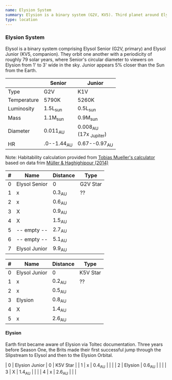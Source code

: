 ```yaml
---
name: Elysion System
summary: Elysion is a binary system (G2V, KV5). Third planet around Elysion Junior is Elysion, the focal planet for the system.
type: location
---
```


### Elysion System

Elysol is a binary system comprising Elysol Senior (G2V, primary) and Elysol Junior (KV5, companion). They orbit one another with a periodicity of roughly 79 solar years, where Senior's circular diameter to viewers on Elysion from 1' to 3' wide in the sky. Junior appears 5% closer than the Sun from the Earth.


| | Senior | Junior |
| ---         | --- | --- |
| Type        |  G2V                  | K1V  |
| Temperature |  5790K                | 5260K  |
| Luminosity  |  1.5L<sub>sun</sub>   | 0.5L<sub>sun</sub>  |
| Mass        |  1.1M<sub>sun</sub>   | 0.9M<sub>sun</sub>  |
| Diameter    | 0.011<sub>AU</sub>    | 0.008<sub>AU</sub><br>(17x <sub>Jupiter</sub>) |
| HR          | .0--1.44<sub>AU</sub> |  0.67--0.97<sub>AU</sub> |


<!-- 0.00046732617 -->


<!-- | Star | Type | Temperature | Luminosity | Mass | Diameter| HZ |
<!-- | --- | --- | --- | --- | --- | --- | --- |
| Senior | G2V | 5790K | 1.5L<sub>sun</sub> | 1.1M<sub>sun</sub>  | 0.011<sub>AU</sub> | 1.0&ndash;1.44<sub>AU</sub> |
| Junior | K1V | 5260K | 0.5L<sub>sun</sub> | 0.9M<sub>sun</sub>  | 0.008<sub>AU</sub> | 0.67&ndash;0.97<sub>AU</sub> | -->

<!--
| Semimajor Axis | Eccentricity | Closest | Furthest |
| --- | --- | --- | --- |
| 17.57 AU | 0.5179 | 8.4<sub>AU</sub> | 27.0<sub>AU</sub> | -->

Note: Habitability calculation provided from [Tobias Mueller's calculator](http://astro.twam.info/hz/) based on data frim [Müller & Haghighipour (2014)](http://dx.doi.org/10.1088/0004-637X/782/1/26)

| # | Name | Distance | Type |
| --- | --- | --- | --- |
| 0 | Elysol Senior  | 0 | G2V Star |
| 1 | x | 0.3<sub>AU</sub> | ?? |
| 2 | x | 0.6<sub>AU</sub>  |   |   |
| 3 | X | 0.9<sub>AU</sub>  |   |   |
| 4 | X | 1.5<sub>AU</sub>  |   |   |
| 5 | -- empty -- | 2.7<sub>AU</sub>  |   |   |
| 6 | -- empty -- | 5.1<sub>AU</sub>  |   |   |
| 7 | Elysol Junior | 9.9<sub>AU</sub>  |   |   |

| # | Name | Distance | Type |
| --- | --- | --- | --- |
| 0 | Elysol Junior  | 0 | K5V Star |
| 1 | x | 0.2<sub>AU</sub> | ?? |
| 2 | x | 0.5<sub>AU</sub>  |   |   |
| 3 | Elysion | 0.8<sub>AU</sub>  |   |   |
| 4 | X | 1.4<sub>AU</sub>  |   |   |
| 5 | x | 2.6<sub>AU</sub>  |   |   |

#### Elysion

Earth first became aware of Elysion via Toltec documentation. Three years before Season One, the Brits made their first successful jump through the Slipstream to Elysol and then to the Elysion Orbital.

| 0 | Elysion Junior  | 0 | K5V Star |
| 1 | x | 0.4<sub>AU</sub>  |   |   |
| 2 | Elysion | 0.6<sub>AU</sub>  |   |   |
| 3 | X | 1.4<sub>AU</sub>  |   |   |
| 4 | x | 2.6<sub>AU</sub>  |   |   |
